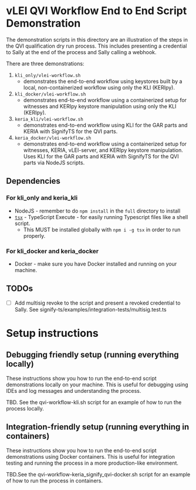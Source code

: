 # vLEI QVI Workflow End to End Script Demonstration

The demonstration scripts in this directory are an illustration of the steps in the QVI qualification dry run process. This includes presenting a credential to Sally at the end of the process and Sally calling a webhook. 

There are three demonstrations:
1. `kli_only/vlei-workflow.sh` 
   - demonstrates the end-to-end workflow using keystores built by a local, non-containerized workflow using only the KLI (KERIpy).
2. `kli_docker/vlei-workflow.sh` 
   - demonstrates end-to-end workflow using a containerized setup for witnesses and KERIpy keystore manipulation using only the KLI (KERIpy).
3. `keria_kli/vlei-workflow.sh` 
   - demonstrates end-to-end workflow using KLI for the GAR parts and KERIA with SignifyTS for the QVI parts.
4. `keria_docker/vlei-workflow.sh` 
   - demonstrates end-to-end workflow using a containerized setup for witnesses, KERIA, vLEI-server, and KERIpy keystore manipulation. Uses KLI for the GAR parts and KERIA with SignifyTS for the QVI parts via NodeJS scripts.

## Dependencies

### For kli_only and keria_kli

- NodeJS - remember to do `npm install` in the `full` directory to install 
- [`tsx`](https://tsx.is/getting-started) - TypeScript Execute - for easily running Typescript files like a shell script.
  - This MUST be installed globally with `npm i -g tsx` in order to run properly.

### For kli_docker and keria_docker

- Docker - make sure you have Docker installed and running on your machine.

## TODOs

- [ ] Add multisig revoke to the script and present a revoked credential to Sally. See signify-ts/examples/integration-tests/multisig.test.ts

# Setup instructions 

## Debugging friendly setup (running everything locally)

These instructions show you how to run the end-to-end script demonstrations locally on your machine. This is useful for debugging using IDEs and log messages and understanding the process.

TBD. See the qvi-workflow-kli.sh script for an example of how to run the process locally.

## Integration-friendly setup (running everything in containers)

These instructions show you how to run the end-to-end script demonstrations using Docker containers. This is useful for integration testing and running the process in a more production-like environment.

TBD.See the qvi-workflow-keria_signify_qvi-docker.sh script for an example of how to run the process in containers.
